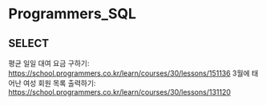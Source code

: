 # Programmers_SQL
## SELECT
평균 일일 대여 요금 구하기: https://school.programmers.co.kr/learn/courses/30/lessons/151136
3월에 태어난 여성 회원 목록 출력하기: https://school.programmers.co.kr/learn/courses/30/lessons/131120
